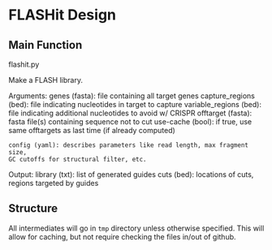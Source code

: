 # FLASHit Design

## Main Function

flashit.py

Make a FLASH library.

Arguments:
    genes (fasta): file containing all target genes
    capture_regions (bed): file indicating nucleotides in target to capture
    variable_regions (bed): file indicating additional nucleotides to avoid w/ CRISPR
    offtarget (fasta): fasta file(s) containing sequence not to cut
    use-cache (bool): if true, use same offtargets as last time (if already computed)

    config (yaml): describes parameters like read length, max fragment size,
    GC cutoffs for structural filter, etc.

Output:
    library (txt): list of generated guides
    cuts (bed): locations of cuts, regions targeted by guides

## Structure

All intermediates will go in `tmp` directory unless otherwise specified.
This will allow for caching, but not require checking the files in/out of github.
